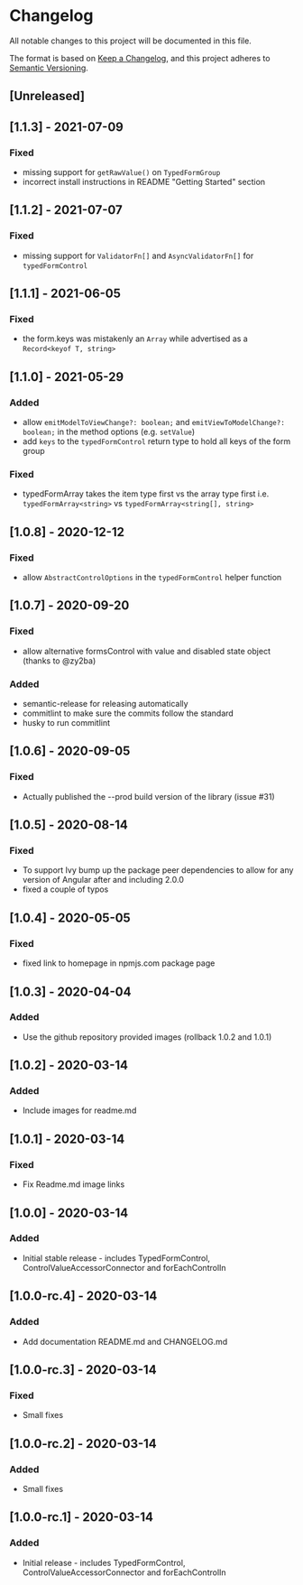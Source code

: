 # Changelog

All notable changes to this project will be documented in this file.

The format is based on [Keep a Changelog](https://keepachangelog.com/en/1.0.0/),
and this project adheres to [Semantic Versioning](https://semver.org/spec/v2.0.0.html).

## [Unreleased]

## [1.1.3] - 2021-07-09

### Fixed
-   missing support for `getRawValue()` on `TypedFormGroup`
-   incorrect install instructions in README "Getting Started" section

## [1.1.2] - 2021-07-07

### Fixed
-   missing support for `ValidatorFn[]` and `AsyncValidatorFn[]` for `typedFormControl`

## [1.1.1] - 2021-06-05
### Fixed
-   the form.keys was mistakenly an `Array` while advertised as a `Record<keyof T, string>`

## [1.1.0] - 2021-05-29
### Added
-   allow `emitModelToViewChange?: boolean;` and `emitViewToModelChange?: boolean;` in the method options (e.g. `setValue`)
-   add `keys` to the `typedFormControl` return type to hold all keys of the form group
### Fixed
-   typedFormArray takes the item type first vs the array type first i.e. `typedFormArray<string>` vs `typedFormArray<string[], string>`

## [1.0.8] - 2020-12-12
### Fixed
-   allow `AbstractControlOptions` in the `typedFormControl` helper function


## [1.0.7] - 2020-09-20
### Fixed
-   allow alternative formsControl with value and disabled state object (thanks to @zy2ba)

### Added
-   semantic-release for releasing automatically
-   commitlint to make sure the commits follow the standard
-   husky to run commitlint

## [1.0.6] - 2020-09-05
### Fixed
-   Actually published the --prod build version of the library (issue #31)

## [1.0.5] - 2020-08-14
### Fixed
-   To support Ivy bump up the package peer dependencies to allow for any version of Angular after and including 2.0.0
-   fixed a couple of typos

## [1.0.4] - 2020-05-05
### Fixed
-   fixed link to homepage in npmjs.com package page

## [1.0.3] - 2020-04-04
### Added
-   Use the github repository provided images (rollback 1.0.2 and 1.0.1)

## [1.0.2] - 2020-03-14
### Added
-   Include images for readme.md

## [1.0.1] - 2020-03-14
### Fixed
-   Fix Readme.md image links

## [1.0.0] - 2020-03-14
### Added
-   Initial stable release - includes TypedFormControl, ControlValueAccessorConnector and forEachControlIn

## [1.0.0-rc.4] - 2020-03-14
### Added
-   Add documentation README.md and CHANGELOG.md

## [1.0.0-rc.3] - 2020-03-14
### Fixed
-   Small fixes

## [1.0.0-rc.2] - 2020-03-14
### Added
-   Small fixes

## [1.0.0-rc.1] - 2020-03-14
### Added
-   Initial release - includes TypedFormControl, ControlValueAccessorConnector and forEachControlIn
